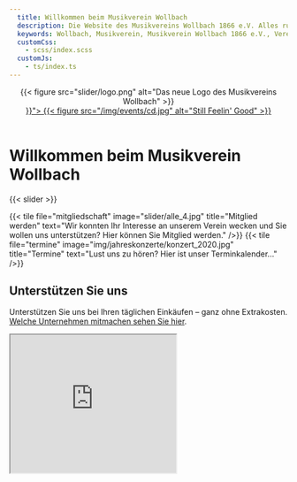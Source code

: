 ```yaml
---
  title: Willkommen beim Musikverein Wollbach
  description: Die Website des Musikvereins Wollbach 1866 e.V. Alles rund um unsere Auftritte, Jugendarbeit, Besetzung, Bilder und Einblicke in die Vereinshistorie.
  keywords: Wollbach, Musikverein, Musikverein Wollbach 1866 e.V., Verein, Musik, Orchester, Blasmusik, Instrument, Jugendarbeit, Konzert
  customCss:
    - scss/index.scss
  customJs:
    - ts/index.ts
---
```

<header>
  <div class="mvw-brand">
    {{< figure src="slider/logo.png"
               alt="Das neue Logo des Musikvereins Wollbach"
    >}}
  </div>
  <div class="cd">
    <a href="{{< ref "2016-still-feeling-good.md" >}}">
      {{< figure src="/img/events/cd.jpg"
                 alt="Still Feelin' Good"
      >}}
    </a>
  </div>
</header>

<h1 class="page-header">Willkommen beim Musikverein Wollbach</h1>

{{< slider >}}

<div class="tiles">
  {{< tile file="mitgliedschaft"
      image="slider/alle_4.jpg"
      title="Mitglied werden"
      text="Wir konnten Ihr Interesse an unserem Verein wecken und Sie wollen uns unterstützen? Hier können Sie Mitglied werden."
  />}}
  {{< tile file="termine"
      image="img/jahreskonzerte/konzert_2020.jpg"
      title="Termine"
      text="Lust uns zu hören? Hier ist unser Terminkalender..."
  />}}
</div>

## Unterstützen Sie uns
Unterstützen Sie uns bei Ihren täglichen Einkäufen – ganz ohne Extrakosten. [Welche Unternehmen mitmachen sehen Sie hier](gooding).

<iframe class="gooding-frame"
        width="300"
        height="250"
        name="Gooding Banner-Widget"
        title="Gooding Banner-Widget"
        src="https://erweiterungen.gooding.de/app/widget/musikverein-wollbach-e-v-81856/medium-rectangle/tab/0/donations/1/v/1558165470.A28rag7nM2Yxt3q9VLOI%252BYV3F2Qi8uhUh37UsJLJ%252FxK3JIq4le98Cvlcd9Hb1X6gsATY9t%252BN8tdAznLUvM09hsdrcybwhxua7HIGF5Th792wkekSYWpokDgcVvNQRGkF">
</iframe>
